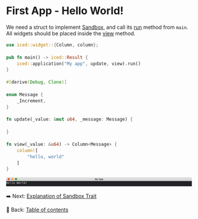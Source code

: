 # First App - Hello World!

We need a struct to implement [Sandbox](https://docs.rs/iced/0.12.1/iced/trait.Sandbox.html), and call its [run](https://docs.rs/iced/0.12.1/iced/trait.Sandbox.html#method.run) method from `main`.
All widgets should be placed inside the [view](https://docs.rs/iced/0.12.1/iced/trait.Sandbox.html#tymethod.view) method.

```rust
use iced::widget::{Column, column};

pub fn main() -> iced::Result {
    iced::application("My app", update, view).run()
}

#[derive(Debug, Clone)]

enum Message {
    _Increment,
}

fn update(_value: &mut u64, _message: Message) {

}

fn view(_value: &u64) -> Column<Message> {
    column![
        "hello, world"
    ]
}
```

![First app](./pic/first_app.png)

:arrow_right:  Next: [Explanation of Sandbox Trait](./explanation_of_sandbox_trait.md)

:blue_book: Back: [Table of contents](./../README.md)
